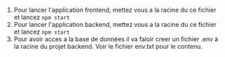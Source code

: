 1. Pour lancer l'application frontend, mettez vous a la racine du ce fichier et lancez
   `npm start`
2. Pour lancer l'application backend, mettez vous a la racine du ce fichier et lancez
   `npm start`
3. Pour avoir acces a la base de données il va faloir creer un fichier .env à la racine du projet backend. Voir le fichier env.txt pour le contenu.
